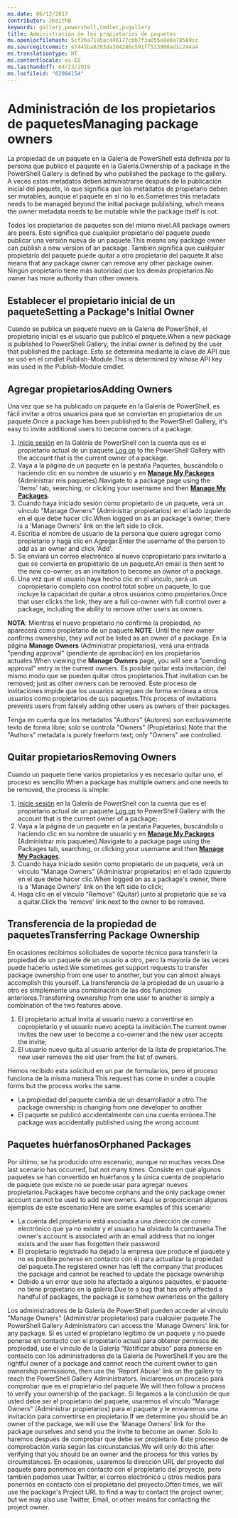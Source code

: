 ```yaml
---
ms.date: 06/12/2017
contributor: JKeithB
keywords: gallery,powershell,cmdlet,psgallery
title: Administración de los propietarios de paquetes
ms.openlocfilehash: 5cf26a7195ac446177cbb7f3a055e8e0a78569cc
ms.sourcegitcommit: e7445ba8203da304286c591ff513900ad1c244a4
ms.translationtype: HT
ms.contentlocale: es-ES
ms.lasthandoff: 04/23/2019
ms.locfileid: "62084154"
---
```

# <a name="managing-package-owners"></a><span data-ttu-id="75688-103">Administración de los propietarios de paquetes</span><span class="sxs-lookup"><span data-stu-id="75688-103">Managing package owners</span></span>

<span data-ttu-id="75688-104">La propiedad de un paquete en la Galería de PowerShell está definida por la persona que publicó el paquete en la Galería.</span><span class="sxs-lookup"><span data-stu-id="75688-104">Ownership of a package in the PowerShell Gallery is defined by who published the package to the gallery.</span></span>
<span data-ttu-id="75688-105">A veces estos metadatos deben administrarse después de la publicación inicial del paquete, lo que significa que los metadatos de propietario deben ser mutables, aunque el paquete en sí no lo es.</span><span class="sxs-lookup"><span data-stu-id="75688-105">Sometimes this metadata needs to be managed beyond the initial package publishing, which means the owner metadata needs to be mutable while the package itself is not.</span></span>

<span data-ttu-id="75688-106">Todos los propietarios de paquetes son del mismo nivel.</span><span class="sxs-lookup"><span data-stu-id="75688-106">All package owners are peers.</span></span>
<span data-ttu-id="75688-107">Esto significa que cualquier propietario del paquete puede publicar una versión nueva de un paquete.</span><span class="sxs-lookup"><span data-stu-id="75688-107">This means any package owner can publish a new version of an package.</span></span> <span data-ttu-id="75688-108">También significa que cualquier propietario del paquete puede quitar a otro propietario del paquete.</span><span class="sxs-lookup"><span data-stu-id="75688-108">It also means that any package owner can remove any other package owner.</span></span>
<span data-ttu-id="75688-109">Ningún propietario tiene más autoridad que los demás propietarios.</span><span class="sxs-lookup"><span data-stu-id="75688-109">No owner has more authority than other owners.</span></span>

## <a name="setting-a-packages-initial-owner"></a><span data-ttu-id="75688-110">Establecer el propietario inicial de un paquete</span><span class="sxs-lookup"><span data-stu-id="75688-110">Setting a Package's Initial Owner</span></span>

<span data-ttu-id="75688-111">Cuando se publica un paquete nuevo en la Galería de PowerShell, el propietario inicial es el usuario que publicó el paquete.</span><span class="sxs-lookup"><span data-stu-id="75688-111">When a new package is published to PowerShell Gallery, the initial owner is defined by the user that published the package.</span></span> <span data-ttu-id="75688-112">Esto se determina mediante la clave de API que se usó en el cmdlet Publish-Module.</span><span class="sxs-lookup"><span data-stu-id="75688-112">This is determined by whose API key was used in the Publish-Module cmdlet.</span></span>

## <a name="adding-owners"></a><span data-ttu-id="75688-113">Agregar propietarios</span><span class="sxs-lookup"><span data-stu-id="75688-113">Adding Owners</span></span>

<span data-ttu-id="75688-114">Una vez que se ha publicado un paquete en la Galería de PowerShell, es fácil invitar a otros usuarios para que se conviertan en propietarios de un paquete.</span><span class="sxs-lookup"><span data-stu-id="75688-114">Once a package has been published to the PowerShell Gallery, it's easy to invite additional users to become owners of a package.</span></span>

1. <span data-ttu-id="75688-115">[Inicie sesión](https://powershellgallery.com/users/account/LogOn) en la Galería de PowerShell con la cuenta que es el propietario actual de un paquete.</span><span class="sxs-lookup"><span data-stu-id="75688-115">[Log on](https://powershellgallery.com/users/account/LogOn) to the PowerShell Gallery with the account that is the current owner of a package.</span></span>
2. <span data-ttu-id="75688-116">Vaya a la página de un paquete en la pestaña Paquetes, buscándola o haciendo clic en su nombre de usuario y en [**Manage My Packages**](https://www.powershellgallery.com/account/Packages) (Administrar mis paquetes).</span><span class="sxs-lookup"><span data-stu-id="75688-116">Navigate to a package page using the 'Items' tab, searching, or clicking your username and then [**Manage My Packages**](https://www.powershellgallery.com/account/Packages).</span></span>
3. <span data-ttu-id="75688-117">Cuando haya iniciado sesión como propietario de un paquete, verá un vínculo "Manage Owners" (Administrar propietarios) en el lado izquierdo en el que debe hacer clic.</span><span class="sxs-lookup"><span data-stu-id="75688-117">When logged on as an package's owner, there is a 'Manage Owners' link on the left side to click.</span></span>
4. <span data-ttu-id="75688-118">Escriba el nombre de usuario de la persona que quiere agregar como propietario y haga clic en Agregar.</span><span class="sxs-lookup"><span data-stu-id="75688-118">Enter the username of the person to add as an owner and click 'Add'.</span></span>
5. <span data-ttu-id="75688-119">Se enviará un correo electrónico al nuevo copropietario para invitarlo a que se convierta en propietario de un paquete.</span><span class="sxs-lookup"><span data-stu-id="75688-119">An email is then sent to the new co-owner, as an invitation to become an owner of a package.</span></span>
6. <span data-ttu-id="75688-120">Una vez que el usuario haya hecho clic en el vínculo, será un copropietario completo con control total sobre un paquete, lo que incluye la capacidad de quitar a otros usuarios como propietarios.</span><span class="sxs-lookup"><span data-stu-id="75688-120">Once that user clicks the link, they are a full co-owner with full control over a package, including the ability to remove other users as owners.</span></span>

<span data-ttu-id="75688-121">**NOTA**: Mientras el nuevo propietario no confirme la propiedad, *no* aparecerá como propietario de un paquete.</span><span class="sxs-lookup"><span data-stu-id="75688-121">**NOTE**: Until the new owner confirms ownership, they *will not* be listed as an owner of a package.</span></span>
<span data-ttu-id="75688-122">En la página **Manage Owners** (Administrar propietarios), verá una entrada "pending approval" (pendiente de aprobación) en los propietarios actuales.</span><span class="sxs-lookup"><span data-stu-id="75688-122">When viewing the **Manage Owners** page, you will see a "pending approval" entry in the current owners.</span></span>
<span data-ttu-id="75688-123">Es posible quitar esta invitación, del mismo modo que se pueden quitar otros propietarios.</span><span class="sxs-lookup"><span data-stu-id="75688-123">That invitation can be removed; just as other owners can be removed.</span></span>
<span data-ttu-id="75688-124">Este proceso de invitaciones impide que los usuarios agreguen de forma errónea a otros usuarios como propietarios de sus paquetes.</span><span class="sxs-lookup"><span data-stu-id="75688-124">This process of invitations prevents users from falsely adding other users as owners of their packages.</span></span>

<span data-ttu-id="75688-125">Tenga en cuenta que los metadatos "Authors" (Autores) son exclusivamente texto de forma libre; solo se controla "Owners" (Propietarios).</span><span class="sxs-lookup"><span data-stu-id="75688-125">Note that the "Authors" metadata is purely freeform text; only "Owners" are controlled.</span></span>


## <a name="removing-owners"></a><span data-ttu-id="75688-126">Quitar propietarios</span><span class="sxs-lookup"><span data-stu-id="75688-126">Removing Owners</span></span>

<span data-ttu-id="75688-127">Cuando un paquete tiene varios propietarios y es necesario quitar uno, el proceso es sencillo:</span><span class="sxs-lookup"><span data-stu-id="75688-127">When a package has multiple owners and one needs to be removed, the process is simple:</span></span>

1. <span data-ttu-id="75688-128">[Inicie sesión](https://powershellgallery.com/users/account/LogOn) en la Galería de PowerShell con la cuenta que es el propietario actual de un paquete.</span><span class="sxs-lookup"><span data-stu-id="75688-128">[Log on](https://powershellgallery.com/users/account/LogOn) to PowerShell Gallery with the account that is the current owner of a package;</span></span>
2. <span data-ttu-id="75688-129">Vaya a la página de un paquete en la pestaña Paquetes, buscándola o haciendo clic en su nombre de usuario y en [**Manage My Packages**](https://www.powershellgallery.com/account/Packages) (Administrar mis paquetes).</span><span class="sxs-lookup"><span data-stu-id="75688-129">Navigate to a package page using the Packages tab, searching, or clicking your username and then [**Manage My Packages**](https://www.powershellgallery.com/account/Packages).</span></span>
3. <span data-ttu-id="75688-130">Cuando haya iniciado sesión como propietario de un paquete, verá un vínculo "Manage Owners" (Administrar propietarios) en el lado izquierdo en el que debe hacer clic.</span><span class="sxs-lookup"><span data-stu-id="75688-130">When logged on as a package's owner, there is a 'Manage Owners' link on the left side to click;</span></span>
4. <span data-ttu-id="75688-131">Haga clic en el vínculo "Remove" (Quitar) junto al propietario que se va a quitar.</span><span class="sxs-lookup"><span data-stu-id="75688-131">Click the 'remove' link next to the owner to be removed.</span></span>



## <a name="transferring-package-ownership"></a><span data-ttu-id="75688-132">Transferencia de la propiedad de paquetes</span><span class="sxs-lookup"><span data-stu-id="75688-132">Transferring Package Ownership</span></span>

<span data-ttu-id="75688-133">En ocasiones recibimos solicitudes de soporte técnico para transferir la propiedad de un paquete de un usuario a otro, pero la mayoría de las veces puede hacerlo usted.</span><span class="sxs-lookup"><span data-stu-id="75688-133">We sometimes get support requests to transfer package ownership from one user to another, but you can almost always accomplish this yourself.</span></span>
<span data-ttu-id="75688-134">La transferencia de la propiedad de un usuario a otro es simplemente una combinación de las dos funciones anteriores.</span><span class="sxs-lookup"><span data-stu-id="75688-134">Transferring ownership from one user to another is simply a combination of the two features above.</span></span>

1. <span data-ttu-id="75688-135">El propietario actual invita al usuario nuevo a convertirse en copropietario y el usuario nuevo acepta la invitación.</span><span class="sxs-lookup"><span data-stu-id="75688-135">The current owner invites the new user to become a co-owner and the new user accepts the invite;</span></span>
2. <span data-ttu-id="75688-136">El usuario nuevo quita al usuario anterior de la lista de propietarios.</span><span class="sxs-lookup"><span data-stu-id="75688-136">The new user removes the old user from the list of owners.</span></span>

<span data-ttu-id="75688-137">Hemos recibido esta solicitud en un par de formularios, pero el proceso funciona de la misma manera.</span><span class="sxs-lookup"><span data-stu-id="75688-137">This request has come in under a couple forms but the process works the same.</span></span>

- <span data-ttu-id="75688-138">La propiedad del paquete cambia de un desarrollador a otro.</span><span class="sxs-lookup"><span data-stu-id="75688-138">The package ownership is changing from one developer to another</span></span>
- <span data-ttu-id="75688-139">El paquete se publicó accidentalmente con una cuenta errónea.</span><span class="sxs-lookup"><span data-stu-id="75688-139">The package was accidentally published using the wrong account</span></span>


## <a name="orphaned-packages"></a><span data-ttu-id="75688-140">Paquetes huérfanos</span><span class="sxs-lookup"><span data-stu-id="75688-140">Orphaned Packages</span></span>

<span data-ttu-id="75688-141">Por último, se ha producido otro escenario, aunque no muchas veces.</span><span class="sxs-lookup"><span data-stu-id="75688-141">One last scenario has occurred, but not many times.</span></span>
<span data-ttu-id="75688-142">Consiste en que algunos paquetes se han convertido en huérfanos y la única cuenta de propietario de paquete que existe no se puede usar para agregar nuevos propietarios.</span><span class="sxs-lookup"><span data-stu-id="75688-142">Packages have become orphans and the only package owner account cannot be used to add new owners.</span></span>
<span data-ttu-id="75688-143">Aquí se proporcionan algunos ejemplos de este escenario:</span><span class="sxs-lookup"><span data-stu-id="75688-143">Here are some examples of this scenario:</span></span>

- <span data-ttu-id="75688-144">La cuenta del propietario está asociada a una dirección de correo electrónico que ya no existe y el usuario ha olvidado la contraseña.</span><span class="sxs-lookup"><span data-stu-id="75688-144">The owner's account is associated with an email address that no longer exists and the user has forgotten their password</span></span>
- <span data-ttu-id="75688-145">El propietario registrado ha dejado la empresa que produce el paquete y no es posible ponerse en contacto con él para actualizar la propiedad del paquete.</span><span class="sxs-lookup"><span data-stu-id="75688-145">The registered owner has left the company that produces the package and cannot be reached to update the package ownership</span></span>
- <span data-ttu-id="75688-146">Debido a un error que solo ha afectado a algunos paquetes, el paquete no tiene propietario en la galería.</span><span class="sxs-lookup"><span data-stu-id="75688-146">Due to a bug that has only affected a handful of packages, the package is somehow ownerless on the gallery</span></span>

<span data-ttu-id="75688-147">Los administradores de la Galería de PowerShell pueden acceder al vínculo "Manage Owners" (Administrar propietarios) para cualquier paquete.</span><span class="sxs-lookup"><span data-stu-id="75688-147">The PowerShell Gallery Administrators can access the 'Manage Owners' link for any package.</span></span>
<span data-ttu-id="75688-148">Si es usted el propietario legítimo de un paquete y no puede ponerse en contacto con el propietario actual para obtener permisos de propiedad, use el vínculo de la Galería "Notificar abuso" para ponerse en contacto con los administradores de la Galería de PowerShell.</span><span class="sxs-lookup"><span data-stu-id="75688-148">If you are the rightful owner of a package and cannot reach the current owner to gain ownership permissions, then use the 'Report Abuse' link on the gallery to reach the PowerShell Gallery Administrators.</span></span>
<span data-ttu-id="75688-149">Iniciaremos un proceso para comprobar que es el propietario del paquete.</span><span class="sxs-lookup"><span data-stu-id="75688-149">We will then follow a process to verify your ownership of the package.</span></span>
<span data-ttu-id="75688-150">Si llegamos a la conclusión de que usted debe ser el propietario del paquete, usaremos el vínculo "Manage Owners" (Administrar propietarios) para el paquete y le enviaremos una invitación para convertirse en propietario.</span><span class="sxs-lookup"><span data-stu-id="75688-150">If we determine you should be an owner of the package, we will use the 'Manage Owners' link for the package ourselves and send you the invite to become an owner.</span></span>
<span data-ttu-id="75688-151">Solo lo haremos después de comprobar que debe ser propietario. Este proceso de comprobación varía según las circunstancias.</span><span class="sxs-lookup"><span data-stu-id="75688-151">We will only do this after verifying that you should be an owner and the process for this varies by circumstances.</span></span>
<span data-ttu-id="75688-152">En ocasiones, usaremos la dirección URL del proyecto del paquete para ponernos en contacto con el propietario del proyecto, pero también podemos usar Twitter, el correo electrónico u otros medios para ponernos en contacto con el propietario del proyecto.</span><span class="sxs-lookup"><span data-stu-id="75688-152">Often times, we will use the package's Project URL to find a way to contact the project owner, but we may also use Twitter, Email, or other means for contacting the project owner.</span></span>
